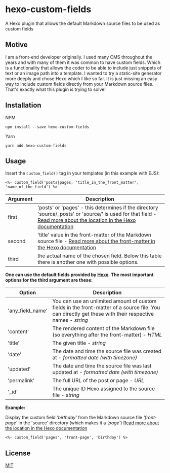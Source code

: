 # hexo-custom-fields
A Hexo plugin that allows the default Markdown source files to be used as custom fields

## Motive

I am a front-end developer originally. I used many CMS throughout
the years and with many of them it was common to have custom fields.
Which is a functionality that allows the coder to be able to include just snippets
of text or an image path into a template.
I wanted to try a static-site generator more deeply and chose Hexo which I like so far.
It is just missing an easy way to include custom fields directly from
your Markdown source files.
That's exactly what this plugin is trying to solve!

## Installation

NPM
```
npm install --save hexo-custom-fields
```

Yarn
```
yarn add hexo-custom-fields
```

## Usage

Insert the `custom_field()` tag in your templates (in this example with EJS):

```
<%- custom_field('posts|pages, 'title_in_the_front_matter', 'name_of_the_field') %>
```

Argument | Description
-------- | -----------
first     | 'posts' or 'pages' - this determines if the directory 'source/_posts' or 'source/' is used for that field - [Read more about the location in the Hexo documentation](https://hexo.io/docs/writing.html#Layout)
second     |  'title' value in the front-matter of the Markdown source file - [Read more about the front-matter in the Hexo documentation](https://hexo.io/docs/front-matter.html)
third   |  the actual name of the chosen field. Below this table there is another one with possible options.


**One can use the default fields provided by [Hexo](https://hexo.io/docs/variables.html#Page-Variables)**.
**The most important options for the third argument are these:**

Option   | Description
-------- | -----------
'any_field_name'    |  You can use an unlimited amount of custom fields in the front-matter of a source file. You can directly get these with their respective names - *string*
'content'           |  The rendered content of the Markdown file (so everything after the front-matter) - *HTML*
'title'             |  The given title - *string*
'date'              |  The date and time the source file was created at - *formatted date (with timezone)*
'updated'           |  The date and time the source file was last updated at - *formatted date (with timezone)*
'permalink'         |  The full URL of the post or page - *URL*
'_id'               |  The unique ID Hexo assigned to the source file - *string*


**Example:**

Display the custom field *'birthday'*
from the Markdown source file *'front-page'*
in the 'source' directory (which makes it a *'page'*)
[Read more about the location in the Hexo documentation](https://hexo.io/docs/writing.html#Layout)
```
<%- custom_field('pages', 'front-page', 'birthday') %>
```


License
-------

[MIT](LICENSE)
